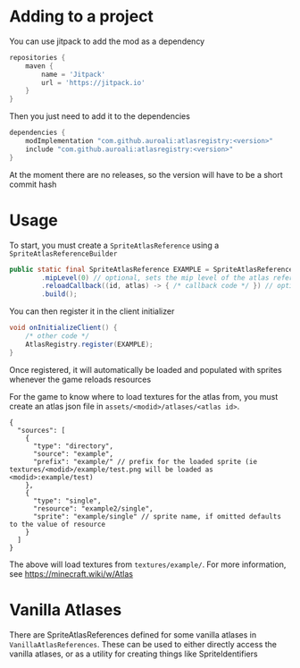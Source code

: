 # Adding to a project
You can use jitpack to add the mod as a dependency
```groovy
repositories {
    maven {
        name = 'Jitpack'
        url = 'https://jitpack.io'
    }        
}
```
Then you just need to add it to the dependencies
```groovy
dependencies {
    modImplementation "com.github.auroali:atlasregistry:<version>"
    include "com.github.auroali:atlasregistry:<version>"
}
```
At the moment there are no releases, so the version will have to be a short commit hash

# Usage
To start, you must create a `SpriteAtlasReference` using a `SpriteAtlasReferenceBuilder`
```java
public static final SpriteAtlasReference EXAMPLE = SpriteAtlasReferenceBuilder.create(new Identifier("modid", "example"))
        .mipLevel(0) // optional, sets the mip level of the atlas reference. Defaults to 0 when unspecified
        .reloadCallback((id, atlas) -> { /* callback code */ }) // optional, registers a callback to run each time the atlas is loaded
        .build();
```
You can then register it in the client initializer
```java
void onInitializeClient() {
    /* other code */
    AtlasRegistry.register(EXAMPLE);
}
```
Once registered, it will automatically be loaded and populated with sprites whenever the game reloads resources

For the game to know where to load textures for the atlas from, you must create an atlas json file in `assets/<modid>/atlases/<atlas id>`.
```json5
{
  "sources": [
    {
      "type": "directory",
      "source": "example",
      "prefix": "example/" // prefix for the loaded sprite (ie textures/<modid>/example/test.png will be loaded as <modid>:example/test)
    },
    {
      "type": "single",
      "resource": "example2/single",
      "sprite": "example/single" // sprite name, if omitted defaults to the value of resource
    }
  ]
}
```
The above will load textures from `textures/example/`. For more information, see https://minecraft.wiki/w/Atlas

# Vanilla Atlases
There are SpriteAtlasReferences defined for some vanilla atlases in `VanillaAtlasReferences`. These can be used to either directly access the vanilla atlases, or as a utility for creating things like SpriteIdentifiers